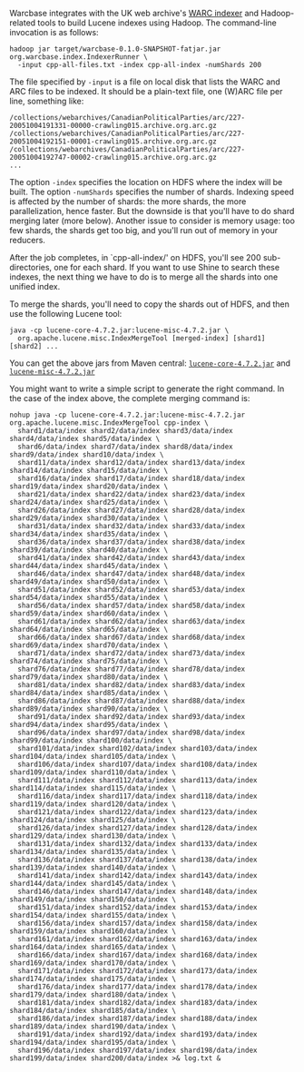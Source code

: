 Warcbase integrates with the UK web archive's [WARC indexer](https://github.com/ukwa/webarchive-discovery) and Hadoop-related tools to build Lucene indexes using Hadoop. The command-line invocation is as follows:

```
hadoop jar target/warcbase-0.1.0-SNAPSHOT-fatjar.jar org.warcbase.index.IndexerRunner \
  -input cpp-all-files.txt -index cpp-all-index -numShards 200
```

The file specified by `-input` is a file on local disk that lists the WARC and ARC files to be indexed. It should be a plain-text file, one (W)ARC file per line, something like:

```
/collections/webarchives/CanadianPoliticalParties/arc/227-20051004191331-00000-crawling015.archive.org.arc.gz
/collections/webarchives/CanadianPoliticalParties/arc/227-20051004192151-00001-crawling015.archive.org.arc.gz
/collections/webarchives/CanadianPoliticalParties/arc/227-20051004192747-00002-crawling015.archive.org.arc.gz
...
```

The option `-index` specifies the location on HDFS where the index will be built. The option `-numShards` specifies the number of shards. Indexing speed is affected by the number of shards: the more shards, the more parallelization, hence faster. But the downside is that you'll have to do shard merging later (more below). Another issue to consider is memory usage: too few shards, the shards get too big, and you'll run out of memory in your reducers.

After the job completes, in `cpp-all-index/' on HDFS, you'll see 200 sub-directories, one for each shard. If you want to use Shine to search these indexes, the next thing we have to do is to merge all the shards into one unified index.

To merge the shards, you'll need to copy the shards out of HDFS, and then use the following Lucene tool:

```
java -cp lucene-core-4.7.2.jar:lucene-misc-4.7.2.jar \
  org.apache.lucene.misc.IndexMergeTool [merged-index] [shard1] [shard2] ...
```

You can get the above jars from Maven central:
[`lucene-core-4.7.2.jar`](http://search.maven.org/remotecontent?filepath=org/apache/lucene/lucene-core/4.7.2/lucene-core-4.7.2.jar) and
[`lucene-misc-4.7.2.jar`](http://search.maven.org/remotecontent?filepath=org/apache/lucene/lucene-misc/4.7.2/lucene-misc-4.7.2.jar)

You might want to write a simple script to generate the right command. In the case of the index above, the complete merging command is:

```
nohup java -cp lucene-core-4.7.2.jar:lucene-misc-4.7.2.jar org.apache.lucene.misc.IndexMergeTool cpp-index \
  shard1/data/index shard2/data/index shard3/data/index shard4/data/index shard5/data/index \
  shard6/data/index shard7/data/index shard8/data/index shard9/data/index shard10/data/index \
  shard11/data/index shard12/data/index shard13/data/index shard14/data/index shard15/data/index \
  shard16/data/index shard17/data/index shard18/data/index shard19/data/index shard20/data/index \
  shard21/data/index shard22/data/index shard23/data/index shard24/data/index shard25/data/index \
  shard26/data/index shard27/data/index shard28/data/index shard29/data/index shard30/data/index \
  shard31/data/index shard32/data/index shard33/data/index shard34/data/index shard35/data/index \
  shard36/data/index shard37/data/index shard38/data/index shard39/data/index shard40/data/index \
  shard41/data/index shard42/data/index shard43/data/index shard44/data/index shard45/data/index \
  shard46/data/index shard47/data/index shard48/data/index shard49/data/index shard50/data/index \
  shard51/data/index shard52/data/index shard53/data/index shard54/data/index shard55/data/index \
  shard56/data/index shard57/data/index shard58/data/index shard59/data/index shard60/data/index \
  shard61/data/index shard62/data/index shard63/data/index shard64/data/index shard65/data/index \
  shard66/data/index shard67/data/index shard68/data/index shard69/data/index shard70/data/index \
  shard71/data/index shard72/data/index shard73/data/index shard74/data/index shard75/data/index \
  shard76/data/index shard77/data/index shard78/data/index shard79/data/index shard80/data/index \
  shard81/data/index shard82/data/index shard83/data/index shard84/data/index shard85/data/index \
  shard86/data/index shard87/data/index shard88/data/index shard89/data/index shard90/data/index \
  shard91/data/index shard92/data/index shard93/data/index shard94/data/index shard95/data/index \
  shard96/data/index shard97/data/index shard98/data/index shard99/data/index shard100/data/index \
  shard101/data/index shard102/data/index shard103/data/index shard104/data/index shard105/data/index \
  shard106/data/index shard107/data/index shard108/data/index shard109/data/index shard110/data/index \
  shard111/data/index shard112/data/index shard113/data/index shard114/data/index shard115/data/index \
  shard116/data/index shard117/data/index shard118/data/index shard119/data/index shard120/data/index \
  shard121/data/index shard122/data/index shard123/data/index shard124/data/index shard125/data/index \
  shard126/data/index shard127/data/index shard128/data/index shard129/data/index shard130/data/index \
  shard131/data/index shard132/data/index shard133/data/index shard134/data/index shard135/data/index \
  shard136/data/index shard137/data/index shard138/data/index shard139/data/index shard140/data/index \
  shard141/data/index shard142/data/index shard143/data/index shard144/data/index shard145/data/index \
  shard146/data/index shard147/data/index shard148/data/index shard149/data/index shard150/data/index \
  shard151/data/index shard152/data/index shard153/data/index shard154/data/index shard155/data/index \
  shard156/data/index shard157/data/index shard158/data/index shard159/data/index shard160/data/index \
  shard161/data/index shard162/data/index shard163/data/index shard164/data/index shard165/data/index \
  shard166/data/index shard167/data/index shard168/data/index shard169/data/index shard170/data/index \
  shard171/data/index shard172/data/index shard173/data/index shard174/data/index shard175/data/index \
  shard176/data/index shard177/data/index shard178/data/index shard179/data/index shard180/data/index \
  shard181/data/index shard182/data/index shard183/data/index shard184/data/index shard185/data/index \
  shard186/data/index shard187/data/index shard188/data/index shard189/data/index shard190/data/index \
  shard191/data/index shard192/data/index shard193/data/index shard194/data/index shard195/data/index \
  shard196/data/index shard197/data/index shard198/data/index shard199/data/index shard200/data/index >& log.txt &
```

